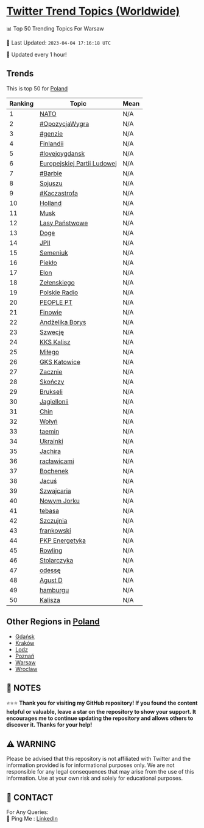 [Twitter Trend Topics (Worldwide)](https://github.com/ErcinDedeoglu/Twitter-Trend-Topics)
==========


📊 Top 50 Trending Topics For Warsaw

📆 Last Updated: `2023-04-04 17:16:18 UTC`

🔧 Updated every 1 hour!


## Trends

This is top 50 for [Poland](</Poland>)

| Ranking | Topic | Mean |
| ------- | ------------ | ------------ |
| 1 | [NATO](http://twitter.com/search?q=NATO) | N/A |
| 2 | [#OpozycjaWygra](http://twitter.com/search?q=%23OpozycjaWygra) | N/A |
| 3 | [#genzie](http://twitter.com/search?q=%23genzie) | N/A |
| 4 | [Finlandii](http://twitter.com/search?q=Finlandii) | N/A |
| 5 | [#lovejoygdansk](http://twitter.com/search?q=%23lovejoygdansk) | N/A |
| 6 | [Europejskiej Partii Ludowej](http://twitter.com/search?q=Europejskiej+Partii+Ludowej) | N/A |
| 7 | [#Barbie](http://twitter.com/search?q=%23Barbie) | N/A |
| 8 | [Sojuszu](http://twitter.com/search?q=Sojuszu) | N/A |
| 9 | [#Kaczastrofa](http://twitter.com/search?q=%23Kaczastrofa) | N/A |
| 10 | [Holland](http://twitter.com/search?q=Holland) | N/A |
| 11 | [Musk](http://twitter.com/search?q=Musk) | N/A |
| 12 | [Lasy Państwowe](http://twitter.com/search?q=Lasy+Pa%c5%84stwowe) | N/A |
| 13 | [Doge](http://twitter.com/search?q=Doge) | N/A |
| 14 | [JPII](http://twitter.com/search?q=JPII) | N/A |
| 15 | [Semeniuk](http://twitter.com/search?q=Semeniuk) | N/A |
| 16 | [Piekło](http://twitter.com/search?q=Piek%c5%82o) | N/A |
| 17 | [Elon](http://twitter.com/search?q=Elon) | N/A |
| 18 | [Zełenskiego](http://twitter.com/search?q=Ze%c5%82enskiego) | N/A |
| 19 | [Polskie Radio](http://twitter.com/search?q=Polskie+Radio) | N/A |
| 20 | [PEOPLE PT](http://twitter.com/search?q=PEOPLE+PT) | N/A |
| 21 | [Finowie](http://twitter.com/search?q=Finowie) | N/A |
| 22 | [Andżelika Borys](http://twitter.com/search?q=And%c5%bcelika+Borys) | N/A |
| 23 | [Szwecję](http://twitter.com/search?q=Szwecj%c4%99) | N/A |
| 24 | [KKS Kalisz](http://twitter.com/search?q=KKS+Kalisz) | N/A |
| 25 | [Miłego](http://twitter.com/search?q=Mi%c5%82ego) | N/A |
| 26 | [GKS Katowice](http://twitter.com/search?q=GKS+Katowice) | N/A |
| 27 | [Zacznie](http://twitter.com/search?q=Zacznie) | N/A |
| 28 | [Skończy](http://twitter.com/search?q=Sko%c5%84czy) | N/A |
| 29 | [Brukseli](http://twitter.com/search?q=Brukseli) | N/A |
| 30 | [Jagiellonii](http://twitter.com/search?q=Jagiellonii) | N/A |
| 31 | [Chin](http://twitter.com/search?q=Chin) | N/A |
| 32 | [Wołyń](http://twitter.com/search?q=Wo%c5%82y%c5%84) | N/A |
| 33 | [taemin](http://twitter.com/search?q=taemin) | N/A |
| 34 | [Ukrainki](http://twitter.com/search?q=Ukrainki) | N/A |
| 35 | [Jachira](http://twitter.com/search?q=Jachira) | N/A |
| 36 | [racławicami](http://twitter.com/search?q=rac%c5%82awicami) | N/A |
| 37 | [Bochenek](http://twitter.com/search?q=Bochenek) | N/A |
| 38 | [Jacuś](http://twitter.com/search?q=Jacu%c5%9b) | N/A |
| 39 | [Szwajcaria](http://twitter.com/search?q=Szwajcaria) | N/A |
| 40 | [Nowym Jorku](http://twitter.com/search?q=Nowym+Jorku) | N/A |
| 41 | [tebasa](http://twitter.com/search?q=tebasa) | N/A |
| 42 | [Szczujnia](http://twitter.com/search?q=Szczujnia) | N/A |
| 43 | [frankowski](http://twitter.com/search?q=frankowski) | N/A |
| 44 | [PKP Energetyka](http://twitter.com/search?q=PKP+Energetyka) | N/A |
| 45 | [Rowling](http://twitter.com/search?q=Rowling) | N/A |
| 46 | [Stolarczyka](http://twitter.com/search?q=Stolarczyka) | N/A |
| 47 | [odessę](http://twitter.com/search?q=odess%c4%99) | N/A |
| 48 | [Agust D](http://twitter.com/search?q=Agust+D) | N/A |
| 49 | [hamburgu](http://twitter.com/search?q=hamburgu) | N/A |
| 50 | [Kalisza](http://twitter.com/search?q=Kalisza) | N/A |



## Other Regions in [Poland](</Poland>)

* [Gdańsk](</Poland/Gdańsk.md>)
* [Kraków](</Poland/Kraków.md>)
* [Lodz](</Poland/Lodz.md>)
* [Poznań](</Poland/Poznań.md>)
* [Warsaw](</Poland/Warsaw.md>)
* [Wroclaw](</Poland/Wroclaw.md>)



## 📝 NOTES

⭐⭐⭐ **Thank you for visiting my GitHub repository! If you found the content helpful or valuable, leave a star on the repository to show your support. It encourages me to continue updating the repository and allows others to discover it. Thanks for your help!**


## ⚠️ WARNING

Please be advised that this repository is not affiliated with Twitter and the information provided is for informational purposes only. We are not responsible for any legal consequences that may arise from the use of this information. Use at your own risk and solely for educational purposes.


## 📨 CONTACT

 For Any Queries:  
            🏓 Ping Me : [LinkedIn](https://www.linkedin.com/in/ercindedeoglu/)
